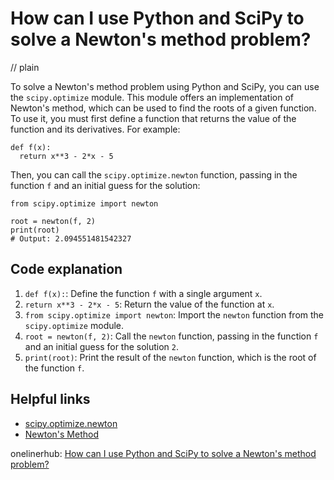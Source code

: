 # How can I use Python and SciPy to solve a Newton's method problem?
// plain

To solve a Newton's method problem using Python and SciPy, you can use the `scipy.optimize` module. This module offers an implementation of Newton's method, which can be used to find the roots of a given function. To use it, you must first define a function that returns the value of the function and its derivatives. For example:

```
def f(x):
  return x**3 - 2*x - 5
```

Then, you can call the `scipy.optimize.newton` function, passing in the function `f` and an initial guess for the solution:

```
from scipy.optimize import newton

root = newton(f, 2)
print(root)
# Output: 2.094551481542327
```

## Code explanation


1. `def f(x):`: Define the function `f` with a single argument `x`.
2. `return x**3 - 2*x - 5`: Return the value of the function at `x`.
3. `from scipy.optimize import newton`: Import the `newton` function from the `scipy.optimize` module.
4. `root = newton(f, 2)`: Call the `newton` function, passing in the function `f` and an initial guess for the solution `2`.
5. `print(root)`: Print the result of the `newton` function, which is the root of the function `f`.

## Helpful links

- [scipy.optimize.newton](https://docs.scipy.org/doc/scipy/reference/generated/scipy.optimize.newton.html)
- [Newton's Method](https://en.wikipedia.org/wiki/Newton%27s_method)

onelinerhub: [How can I use Python and SciPy to solve a Newton's method problem?](https://onelinerhub.com/python-scipy/how-can-i-use-python-and-scipy-to-solve-a-newton-s-method-problem)